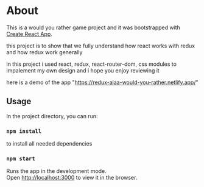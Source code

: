 # About

This is a would you rather game project and it was bootstrapped with [Create React App](https://github.com/facebook/create-react-app).

this project is to show that we fully understand how react works with redux and how redux work generally

in this project i used react, redux, react-router-dom, css modules to impalement my own design and i hope you enjoy reviewing it

here is a demo of the app "https://redux-alaa-would-you-rather.netlify.app/"

## Usage

In the project directory, you can run:

### `npm install`

to install all needed dependencies

### `npm start`

Runs the app in the development mode.\
Open [http://localhost:3000](http://localhost:3000) to view it in the browser.

